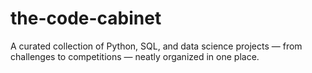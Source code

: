 # the-code-cabinet
A curated collection of Python, SQL, and data science projects — from challenges to competitions — neatly organized in one place.
